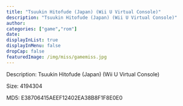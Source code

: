 ```yaml
---
title: "Tsuukin Hitofude (Japan) (Wii U Virtual Console)"
description: "Tsuukin Hitofude (Japan) (Wii U Virtual Console)"
author: 
categories: ["game","rom"]
date: 
displayInList: true
displayInMenu: false
dropCap: false
featuredImage: /img/miss/gamemiss.jpg
---
```


Description: Tsuukin Hitofude (Japan) (Wii U Virtual Console)

Size: 4194304

MD5: E38706415AEEF12402EA38B8F1F8E0E0

